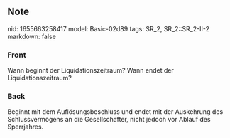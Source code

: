 ## Note
nid: 1655663258417
model: Basic-02d89
tags: SR_2, SR_2::SR_2-II-2
markdown: false

### Front
Wann beginnt der Liquidationszeitraum? Wann endet der Liquidationszeitraum?

### Back
Beginnt mit dem Auflösungsbeschluss und endet mit der Auskehrung des Schlussvermögens an die Gesellschafter, nicht jedoch vor Ablauf des Sperrjahres.
